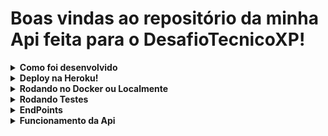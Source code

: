 # Boas vindas ao repositório da minha Api feita para o DesafioTecnicoXP!

<details>
  <summary><strong>Como foi desenvolvido</strong></summary><br />
  
  <p> A linguagem utilizada no projeto foi TypeScript.  </p>
  <p> Resolvi utilizá-la porque sua tipagem confere mais organização e confiança em um código, principalmente de back-end. Além de ter características mais próximas ao c#, como POO, do que o JavaScript.  </p>
  <p> Para tornar mais real as simulações feitas através da aplicação, estou utilizando um banco myql remoto, para guardar e buscar informações de forma dinâmica. </p>
  <p> Api produzida com camadas de controller, service, model e middlewares.</p>
</details>

<details>
  <summary><strong>Deploy na Heroku!</strong></summary><br />
  
  <p> O deploy da aplicação foi feito na plataforma Heroku, onde tive experiência de subir aplicações na Trybe.</p>
  <p> Dessa forma a Api está pronta para receber requisições através do link https://api-desafioxp.herokuapp.com/ seguido de todos endpoints que o projeto possui.</p:>
  <p> Está configurado o endpoint https://api-desafioxp.herokuapp.com/docs para a documentação da Api feita através do Swagger.</p>
</details> 

<details>
  <summary><strong>Rodando no Docker ou Localmente</strong></summary><br/>
  
  ## Com Docker

   <p> Rode o serviço `DesafioTecnicoXP` com o comando `docker-compose up -d`.</p>
   <p> Esse serviço irá inicializar um container chamado `DesafioTecnicoXP`.</p>
   <p> A partir daqui você pode rodar o container `DesafioTecnicoXP` via CLI ou abri-lo no VS Code.</p>

   <p> Use o comando `docker exec -it DesafioTecnicoXP bash`.</p>
   <p> Ele te dará acesso ao terminal interativo do container criado pelo compose, que está rodando em segundo plano.</p>

  <p> Instale as dependências com `npm install`</p>
    <p> Passos para executar:</p>
    <p> Primeiramente rode o comando `npm run db`, isso fará com que o banco mysql utilizado para tornar o projeto mais completo, receba as configurações iniciais, como tabelas, colunas e etc.</p>
    <p> Agora já podemos colocar a API no ar. Rode o comando `npm run start:test`.</p>
    <p> O serviço está configurado para rodar na porta 3001 de sua máquina local. A partir de agora já podemos enviar requisições para esta porta!</p>
  
   ## Sem Docker
  
  <p> Instale as dependências com `npm install`</p>
   <p> Passos para executar:</p>
     <p> Primeiramente rode o comando `npm run db`, isso fará com que o banco mysql utilizado para tornar o projeto mais completo, receba as configurações iniciais, como tabelas, colunas e etc.</p>
     <p> Agora já podemos colocar a API no ar. Rode o comando `npm run start:test`.</p>
     <p> O serviço está configurado para rodar na porta 3000 de sua máquina local. A partir de agora já podemos enviar requisições para esta porta!</p>
   <br/>
</details>

<details>
   <summary><strong> Rodando Testes </strong></summary><br />

  <p> Para inicar os testes da aplicação é muito simples. Execute a aplicação com npm run start:test e rode o comando npm test em seu terminal.</p>
   <p> São 4 testes que testam de forma bem completa a aplicação, mas claro que quanto mais melhor e isso está no meu planejamento para o futuro!</p>
   <br/>
</details>

<details>
   <summary><strong> EndPoints </strong></summary><br />

  <p> A Api está documentada através do SwaggerUI. </p>
  <p> Peço então que acessem o documento, através do endpoint https://api-desafioxp.herokuapp.com/docs, ou se estiver rodando localmente a aplicação através de http://localhost:3000/docs (Local) ou http://localhost:3001/docs (Docker), para que vejam todas as possibilidades que a Api oferece!</p>
   <br/>
</details>

<details>
  <summary><strong>Funcionamento da Api</strong></summary><br />
  
  <p> Um usuário não consegue fazer login se antes não tiver se cadastrado </p>
  <p> Ao logar, um token é gerado. esse token é necessário para se realizar transações de compra e venda de ativos </p>
  <p> Para que se consiga comprar um ativo, é necessário que o cliente tenha saldo em sua conta. Ele pode realizar depósitos e saques. Para que se consiga vender uma ação, é necessário que o ativo tenha sido anteriormente comprado pelo usuário.</p>
  <p> Não é possivel que se compre mais ativos do que a corretora possui no momento, e um usuário não consegue vender mais do que possui de um ativo na carteira</p>
  <p> Saldos em contas dos clientes, quantidade de ativos nas carteiras e também na corretora são atualizados em tempo real, a medida em que as requisições vão sendo realizadas</p>
  <p> Uma lista completa de todos os ativos disponíveis para venda na corretora está disponível no endpoint /ativos. Assim, pode-se saber os códigos, valores e quantidade de cada um deles, antes de requisitar uma compra. </p>
</details>
